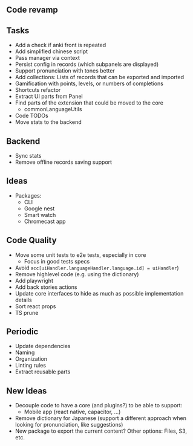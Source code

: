## Code revamp

## Tasks

- Add a check if anki front is repeated
- Add simplified chinese script
- Pass manager via context
- Persist config in records (which subpanels are displayed)
- Support pronunciation with tones better
- Add collections: Lists of records that can be exported and imported
- Gamification with points, levels, or numbers of completions
- Shortcuts refactor
- Extract UI parts from Panel
- Find parts of the extension that could be moved to the core
  - commonLanguageUtils
- Code TODOs
- Move stats to the backend

## Backend

- Sync stats
- Remove offline records saving support

## Ideas

- Packages:
  - CLI
  - Google nest
  - Smart watch
  - Chromecast app

## Code Quality

- Move some unit tests to e2e tests, especially in core
  - Focus in good tests specs
- Avoid `acc[uiHandler.languageHandler.language.id] = uiHandler`)
- Remove highlevel code (e.g. using the dictionary)
- Add playwright
- Add back stories actions
- Update core interfaces to hide as much as possible implementation details
- Sort react props
- TS prune

## Periodic

- Update dependencies
- Naming
- Organization
- Linting rules
- Extract reusable parts

## New Ideas

- Decouple code to have a core (and plugins?) to be able to support:
  - Mobile app (react native, capacitor, ...)
- Remove dictionary for Japanese (support a different approach when looking for pronunciation, like suggestions)
- New package to export the current content? Other options: Files, S3, etc.
